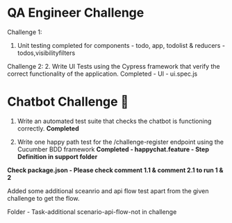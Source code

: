 # QA Engineer Challenge
Challenge 1:
1. Unit testing completed for components - todo, app, todolist & reducers - todos,visibilityfilters

Challenge 2:
2. Write UI Tests using the Cypress framework that verify the correct functionality of the application.
Completed - UI - ui.spec.js 


# Chatbot Challenge 🤖
1. Write an automated test suite that checks the chatbot is functioning correctly.
   **Completed**

2. Write one happy path test for the /challenge-register endpoint using the Cucumber BDD framework
   **Completed - happychat.feature - Step Definition in support folder**

 **Check package.json - Please check comment 1.1 & comment 2.1 to run 1 & 2** 


Added some additional sceanrio and api flow test apart from the given challenge to get the flow. 

Folder - Task-additional scenario-api-flow-not in challenge